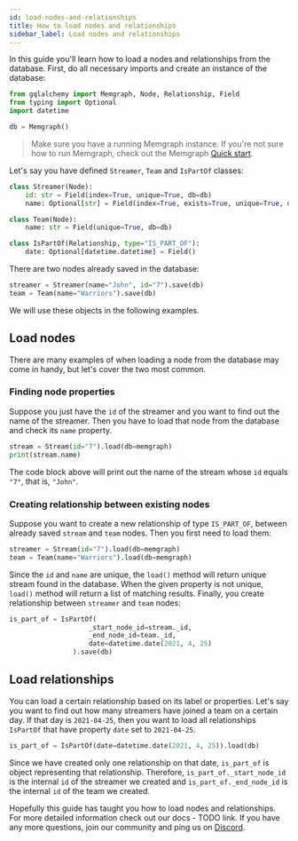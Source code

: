 ```yaml
---
id: load-nodes-and-relationships
title: How to load nodes and relationships
sidebar_label: Load nodes and relationships
---
```


In this guide you'll learn how to load a nodes and relationships from the
database. First, do all necessary imports and create an instance of the
database:

```python
from gqlalchemy import Memgraph, Node, Relationship, Field
from typing import Optional
import datetime

db = Memgraph()
```

> Make sure you have a running Memgraph instance. If you're not sure how to run
> Memgraph, check out the Memgraph [Quick start](/memgraph/#quick-start).

Let's say you have defined `Streamer`, `Team` and `IsPartOf` classes:

```python
class Streamer(Node):
    id: str = Field(index=True, unique=True, db=db)
    name: Optional[str] = Field(index=True, exists=True, unique=True, db=db)

class Team(Node):
    name: str = Field(unique=True, db=db)

class IsPartOf(Relationship, type="IS_PART_OF"):
    date: Optional[datetime.datetime] = Field()
```

There are two nodes already saved in the database:

```python
streamer = Streamer(name="John", id="7").save(db)
team = Team(name="Warriors").save(db)
```

We will use these objects in the following examples.

## Load nodes

There are many examples of when loading a node from the database may come in
handy, but let's cover the two most common. 

### Finding node properties

Suppose you just have the `id` of the streamer and you want to find out the name
of the streamer. Then you have to load that node from the database and check its
`name` property.

```python
stream = Stream(id="7").load(db=memgraph)
print(stream.name)
```

The code block above will print out the name of the stream whose `id` equals
`"7"`, that is, `"John"`. 

### Creating relationship between existing nodes

Suppose you want to create a new relationship of type `IS_PART_OF`, between
already saved `stream` and `team` nodes. Then you first need to load them:

```python
streamer = Stream(id="7").load(db=memgraph)
team = Team(name="Warriors").load(db=memgraph)
```

Since the `id` and `name` are unique, the `load()` method will return unique
stream found in the database. When the given property is not unique, `load()`
method will return a list of matching results. Finally, you create relationship
between `streamer` and `team` nodes:

```python
is_part_of = IsPartOf(
                    _start_node_id=stream._id, 
                    _end_node_id=team._id,
                    date=datetime.date(2021, 4, 25)
                ).save(db)
```

## Load relationships

You can load a certain relationship based on its label or properties. Let's say
you want to find out how many streamers have joined a team on a certain day. If
that day is `2021-04-25`, then you want to load all relationships `IsPartOf`
that have property `date` set to `2021-04-25`.

```python
is_part_of = IsPartOf(date=datetime.date(2021, 4, 25)).load(db)
```

Since we have created only one relationship on that date, `is_part_of` is object
representing that relationship. Therefore, `is_part_of._start_node_id` is the
internal `id` of the streamer we created and `is_part_of._end_node_id` is the
internal `id` of the team we created.


Hopefully this guide has taught you how to load nodes and relationships. For
more detailed information check out our docs - TODO link. If you have any more
questions, join our community and ping us on
[Discord](https://discord.gg/memgraph).